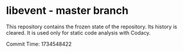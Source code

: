 # libevent - master branch

This repository contains the frozen state of the repository.
Its history is cleared. It is used only for static code
analysis with Codacy.

Commit Time: 1734548422